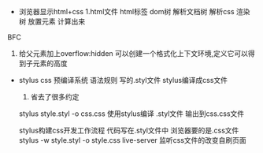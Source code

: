 - 浏览器显示html+css
    1.html文件
    html标签 dom树
    解析文档树
    解析css 渲染树
    放置元素 计算出来

BFC
1. 给父元素加上overflow:hidden 可以创建一个格式化上下文环境,定义它可以得到子元素的高度

- stylus 
    css 预编译系统 语法规则
    写的.styl文件 stylus编译成css文件
    1. 省去了很多约定

    stylus style.styl -o css.css
    使用stylus编译 .styl文件 输出到css.css文件

    stylus构建css开发工作流程
    代码写在.styl文件中
    浏览器要的是.css文件
    stylus -w style.styl -o style.css
    live-server 监听css文件的改变自刷页面 